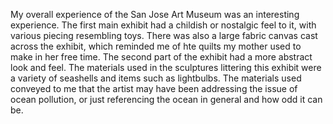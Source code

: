 My overall experience of the San Jose Art Museum was an interesting experience. The first main exhibit had a childish or nostalgic feel to it, with various piecing resembling toys. There was also a large fabric canvas cast across the exhibit, which reminded me of hte quilts my mother used to make in her free time. The second part of the exhibit had a more abstract look and feel. The materials used in the sculptures littering this exhibit were a variety of seashells and items such as lightbulbs. The materials used conveyed to me that the artist may have been addressing the issue of ocean pollution, or just referencing the ocean in general and how odd it can be.
